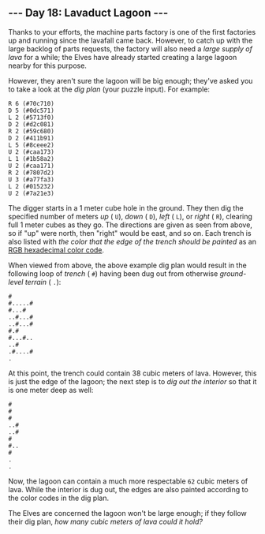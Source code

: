 ##  \-\-\- Day 18: Lavaduct Lagoon ---

Thanks to your efforts, the machine parts factory is one of the first factories up and running since the lavafall came back. However, to catch up with the large backlog of parts requests, the factory will also need a _large supply of lava_ for a while; the Elves have already started creating a large lagoon nearby for this purpose.

However, they aren't sure the lagoon will be big enough; they've asked you to take a look at the _dig plan_ (your puzzle input). For example:

```
R 6 (#70c710)
D 5 (#0dc571)
L 2 (#5713f0)
D 2 (#d2c081)
R 2 (#59c680)
D 2 (#411b91)
L 5 (#8ceee2)
U 2 (#caa173)
L 1 (#1b58a2)
U 2 (#caa171)
R 2 (#7807d2)
U 3 (#a77fa3)
L 2 (#015232)
U 2 (#7a21e3)

```

The digger starts in a 1 meter cube hole in the ground. They then dig the specified number of meters _up_ ( `U`), _down_ ( `D`), _left_ ( `L`), or _right_ ( `R`), clearing full 1 meter cubes as they go. The directions are given as seen from above, so if "up" were north, then "right" would be east, and so on. Each trench is also listed with _the color that the edge of the trench should be painted_ as an [RGB hexadecimal color code](https://en.wikipedia.org/wiki/RGB_color_model#Numeric_representations).

When viewed from above, the above example dig plan would result in the following loop of _trench_ ( `#`) having been dug out from otherwise _ground-level terrain_ ( `.`):

```
#
#.....#
#...#
..#...#
..#...#
#.#
#...#..
..#
.#....#
.

```

At this point, the trench could contain 38 cubic meters of lava. However, this is just the edge of the lagoon; the next step is to _dig out the interior_ so that it is one meter deep as well:

```
#
#
#
..#
..#
#
#..
#
.
.

```

Now, the lagoon can contain a much more respectable `62` cubic meters of lava. While the interior is dug out, the edges are also painted according to the color codes in the dig plan.

The Elves are concerned the lagoon won't be large enough; if they follow their dig plan, _how many cubic meters of lava could it hold?_

